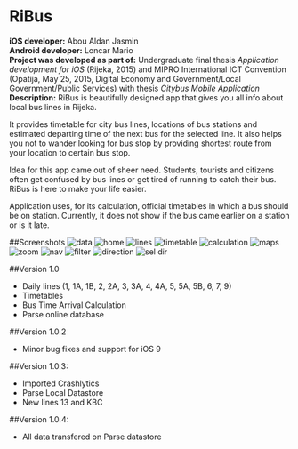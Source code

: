 # RiBus

<b>iOS developer:</b> Abou Aldan Jasmin<br>
<b>Android developer:</b> Loncar Mario<br>
<b>Project was developed as part of:</b> Undergraduate final thesis <i>Application development for iOS</i> (Rijeka, 2015) and MIPRO International ICT Convention (Opatija, May 25, 2015, Digital Economy and Government/Local Government/Public Services) with thesis <i>Citybus Mobile Application</i><br>
<b>Description:</b> RiBus is beautifully designed app that gives you all info about local bus lines in Rijeka.
 
It provides timetable for city bus lines, locations of bus stations and estimated departing time of the next bus for the selected line. It also helps you not to wander looking for bus stop by providing shortest route from your location to certain bus stop.
 
Idea for this app came out of sheer need. Students, tourists and citizens often get confused by bus lines or get tired of running to catch their bus. RiBus is here to make your life easier.

Application uses, for its calculation, official timetables in which a bus should be on station. Currently, it does not show if the bus came earlier on a station or is it late.

##Screenshots
![data](https://cloud.githubusercontent.com/assets/11990539/14766945/5e2b446c-0a1a-11e6-8f34-931af0e93be6.png "First data fetch")
![home](https://cloud.githubusercontent.com/assets/11990539/14766946/5e2d2de0-0a1a-11e6-88d2-93e7fcd62ef5.png "Home screen")
![lines](https://cloud.githubusercontent.com/assets/11990539/14766947/5e311504-0a1a-11e6-96cd-2f6cb3738547.png "List of lines inside timetables")
![timetable](https://cloud.githubusercontent.com/assets/11990539/14766950/5e38d3c0-0a1a-11e6-94e5-010f166295f3.png "Timetable")
![calculation](https://cloud.githubusercontent.com/assets/11990539/14766949/5e35f6b4-0a1a-11e6-9852-b658e70640fc.png "Calculation of bus departures to selected station")
![maps](https://cloud.githubusercontent.com/assets/11990539/14766948/5e34bef2-0a1a-11e6-86ab-253b001512ff.png "All stations")
![zoom](https://cloud.githubusercontent.com/assets/11990539/14766951/5e46ab94-0a1a-11e6-958d-568f56b3987e.png "Zoom on user location and info about selected station")
![nav](https://cloud.githubusercontent.com/assets/11990539/14766952/5e4a6590-0a1a-11e6-838c-2f6b5cc735e1.png "Navigation alert view for selected station")
![filter](https://cloud.githubusercontent.com/assets/11990539/14766953/5e4ccf42-0a1a-11e6-8aac-21898c01041f.png "Filter line")
![direction](https://cloud.githubusercontent.com/assets/11990539/14766954/5e53fe02-0a1a-11e6-94ba-71c468c686de.png "Select direction")
![sel dir](https://cloud.githubusercontent.com/assets/11990539/14766955/5e55f982-0a1a-11e6-9f44-d4561fd1bb21.png "Showing only selected line and direction")

##Version 1.0
- Daily lines (1, 1A, 1B, 2, 2A, 3, 3A, 4, 4A, 5, 5A, 5B, 6, 7, 9)
- Timetables
- Bus Time Arrival Calculation
- Parse online database

##Version 1.0.2
- Minor bug fixes and support for iOS 9

##Version 1.0.3:
- Imported Crashlytics
- Parse Local Datastore
- New lines 13 and KBC

##Version 1.0.4:
- All data transfered on Parse datastore
